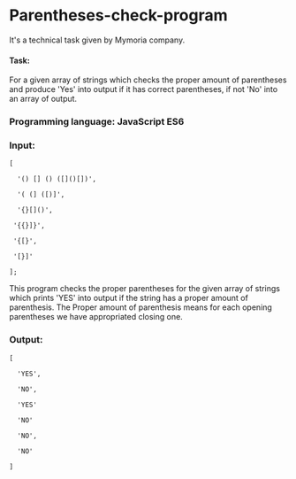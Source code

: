 # Parentheses-check-program
It's a technical task given by Mymoria company.

#### Task:
For a given array of strings which checks the proper amount of parentheses and produce 'Yes' into output if it has correct parentheses,
if not 'No' into an array of output.

### Programming language: JavaScript ES6

### Input:

    [

      '() [] () ([]()[])',

      '( (] ([)]',

      '{}[]()',

     '{{}]}',

     '{[}',

     '[}]'

    ];

This program checks the proper parentheses for the given array of strings which prints 'YES' into output if the string has a proper
amount of parenthesis. The Proper amount of parenthesis means for each opening parentheses we have appropriated closing one.

### Output:

    [

      'YES',

      'NO',

      'YES'

      'NO'

      'NO',

      'NO'

    ]
